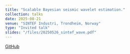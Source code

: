 ```yaml
---
title: "Scalable Bayesian seismic wavelet estimation."
collection: talks
date: 2025-08-21
venue: "SINTEF Industri, Trondheim, Norway"
type: "Invited talk"
slides: "/files/20250526_sintef_wave.pdf"
---
```

<!--more-->
[GitHub](https://github.com/guillerminasenn/sbbd)
